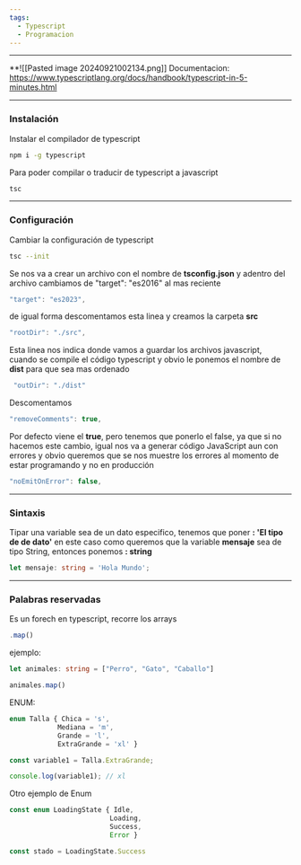 ```yaml
---
tags:
  - Typescript
  - Programacion
---
```

---
**![[Pasted image 20240921002134.png]]
Documentacion: https://www.typescriptlang.org/docs/handbook/typescript-in-5-minutes.html



---
### Instalación

Instalar el compilador de typescript
```bash
npm i -g typescript
```

Para poder compilar o traducir de typescript a javascript
```bash
tsc
```



---
### Configuración

Cambiar la configuración de typescript
```bash
tsc --init
```

Se nos va a crear un archivo con el nombre de **tsconfig.json** y adentro del archivo 
cambiamos de "target": "es2016" al mas reciente
```typescript
"target": "es2023",
```

de igual forma descomentamos esta linea y creamos la carpeta **src**
```Typescript
"rootDir": "./src",
```

Esta linea nos indica donde vamos a guardar los archivos javascript, cuando se compile el código typescript y obvio le ponemos el nombre de **dist** para que sea mas ordenado
``` Typescript
 "outDir": "./dist"
```

Descomentamos
```Typescript
"removeComments": true,
```

Por defecto viene el **true**, pero tenemos que ponerlo el false, ya que si no hacemos este cambio, igual nos va a generar código JavaScript aun con errores y obvio queremos que se nos muestre los errores al momento de estar programando y no en producción
```Typescript
"noEmitOnError": false,
```



---
### Sintaxis

Tipar una variable sea de un dato especifico, tenemos que poner **: 'El tipo de de dato'** en este caso como queremos que la variable **mensaje** sea de tipo String, entonces ponemos **: string**
```Typescript
let mensaje: string = 'Hola Mundo';
```



---
### Palabras reservadas

Es un forech en typescript, recorre los arrays
```typescript
.map()
```

ejemplo:
```typescript
let animales: string = ["Perro", "Gato", "Caballo"]

animales.map()
```

ENUM:
```Typescript
enum Talla { Chica = 's', 
			Mediana = 'm', 
			Grande = 'l', 
			ExtraGrande = 'xl' }

const variable1 = Talla.ExtraGrande;

console.log(variable1); // xl
```

Otro ejemplo de Enum
```Typescript
const enum LoadingState { Idle, 
						 Loading, 
						 Success, 
						 Error }

const stado = LoadingState.Success
```


